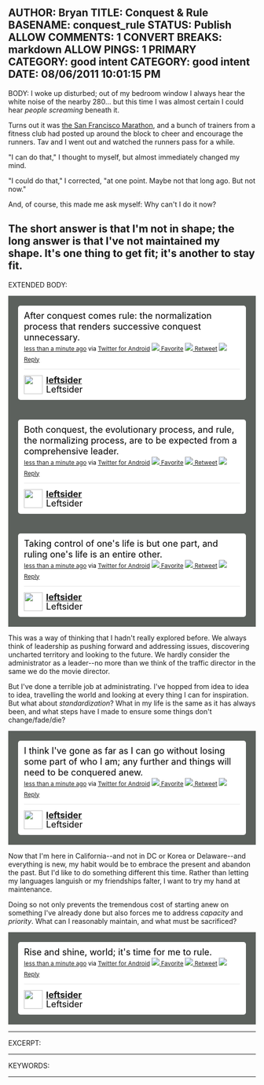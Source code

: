AUTHOR: Bryan
TITLE: Conquest & Rule
BASENAME: conquest_rule
STATUS: Publish
ALLOW COMMENTS: 1
CONVERT BREAKS: markdown
ALLOW PINGS: 1
PRIMARY CATEGORY: good intent
CATEGORY: good intent
DATE: 08/06/2011 10:01:15 PM
-----
BODY:
I woke up disturbed; out of my bedroom window I always hear the white noise of the nearby 280... but this time I was almost certain I could hear *people screaming* beneath it. 

Turns out it was [the San Francisco Marathon](http://www.thesfmarathon.com/), and a bunch of trainers from a fitness club had posted up around the block to cheer and encourage the runners. Tav and I went out and watched the runners pass for a while.

"I can do that," I thought to myself, but almost immediately changed my mind.

"I could do that," I corrected, "at one point. Maybe not that long ago. But not now."

And, of course, this made me ask myself: Why can't I do it now?

The short answer is that I'm not in shape; the long answer is that I've not maintained my shape. It's one thing to get fit; it's another to stay fit.
-----
EXTENDED BODY:
<!-- https://twitter.com/leftsider/status/97730722210648064 --> <style type='text/css'>.bbpBox97730722210648064 {background:url(http://a1.twimg.com/profile_background_images/86811568/vintage_stripes_by_gloriousday.jpg) #5c615d;padding:20px;} p.bbpTweet{background:#fff;padding:10px 12px 10px 12px;margin:0;min-height:48px;color:#000;font-size:18px !important;line-height:22px;-moz-border-radius:5px;-webkit-border-radius:5px} p.bbpTweet span.metadata{display:block;width:100%;clear:both;margin-top:8px;padding-top:12px;height:40px;border-top:1px solid #fff;border-top:1px solid #e6e6e6} p.bbpTweet span.metadata span.author{line-height:19px} p.bbpTweet span.metadata span.author img{float:left;margin:0 7px 0 0px;width:38px;height:38px} p.bbpTweet a:hover{text-decoration:underline}p.bbpTweet span.timestamp{font-size:12px;display:block}</style> <div class='bbpBox97730722210648064'><p class='bbpTweet'>After conquest comes rule: the normalization process that renders successive conquest unnecessary.<span class='timestamp'><a title='Sun Jul 31 18:09:54 +0000 2011' href='https://twitter.com/leftsider/status/97730722210648064'>less than a minute ago</a> via <a href="http://twitter.com/download/android" rel="nofollow">Twitter for Android</a> <a href='http://twitter.com/intent/favorite?tweet_id=97730722210648064'><img src='http://si0.twimg.com/images/dev/cms/intents/icons/favorite.png' /> Favorite</a> <a href='http://twitter.com/intent/retweet?tweet_id=97730722210648064'><img src='http://si0.twimg.com/images/dev/cms/intents/icons/retweet.png' /> Retweet</a> <a href='http://twitter.com/intent/tweet?in_reply_to=97730722210648064'><img src='http://si0.twimg.com/images/dev/cms/intents/icons/reply.png' /> Reply</a></span><span class='metadata'><span class='author'><a href='http://twitter.com/Leftsider'><img src='http://a3.twimg.com/profile_images/1142390272/IMG_3045_normal.jpg' /></a><strong><a href='http://twitter.com/Leftsider'>leftsider</a></strong><br/>Leftsider</span></span></p></div> <!-- end of tweet -->

<!-- https://twitter.com/leftsider/status/97731830098313216 --> <style type='text/css'>.bbpBox97731830098313216 {background:url(http://a1.twimg.com/profile_background_images/86811568/vintage_stripes_by_gloriousday.jpg) #5c615d;padding:20px;} p.bbpTweet{background:#fff;padding:10px 12px 10px 12px;margin:0;min-height:48px;color:#000;font-size:18px !important;line-height:22px;-moz-border-radius:5px;-webkit-border-radius:5px} p.bbpTweet span.metadata{display:block;width:100%;clear:both;margin-top:8px;padding-top:12px;height:40px;border-top:1px solid #fff;border-top:1px solid #e6e6e6} p.bbpTweet span.metadata span.author{line-height:19px} p.bbpTweet span.metadata span.author img{float:left;margin:0 7px 0 0px;width:38px;height:38px} p.bbpTweet a:hover{text-decoration:underline}p.bbpTweet span.timestamp{font-size:12px;display:block}</style> <div class='bbpBox97731830098313216'><p class='bbpTweet'>Both conquest, the evolutionary process, and rule, the normalizing process, are to be expected from a comprehensive leader.<span class='timestamp'><a title='Sun Jul 31 18:14:18 +0000 2011' href='https://twitter.com/leftsider/status/97731830098313216'>less than a minute ago</a> via <a href="http://twitter.com/download/android" rel="nofollow">Twitter for Android</a> <a href='http://twitter.com/intent/favorite?tweet_id=97731830098313216'><img src='http://si0.twimg.com/images/dev/cms/intents/icons/favorite.png' /> Favorite</a> <a href='http://twitter.com/intent/retweet?tweet_id=97731830098313216'><img src='http://si0.twimg.com/images/dev/cms/intents/icons/retweet.png' /> Retweet</a> <a href='http://twitter.com/intent/tweet?in_reply_to=97731830098313216'><img src='http://si0.twimg.com/images/dev/cms/intents/icons/reply.png' /> Reply</a></span><span class='metadata'><span class='author'><a href='http://twitter.com/Leftsider'><img src='http://a3.twimg.com/profile_images/1142390272/IMG_3045_normal.jpg' /></a><strong><a href='http://twitter.com/Leftsider'>leftsider</a></strong><br/>Leftsider</span></span></p></div> <!-- end of tweet -->

<!-- https://twitter.com/leftsider/status/97733179275874304 --> <style type='text/css'>.bbpBox97733179275874304 {background:url(http://a1.twimg.com/profile_background_images/86811568/vintage_stripes_by_gloriousday.jpg) #5c615d;padding:20px;} p.bbpTweet{background:#fff;padding:10px 12px 10px 12px;margin:0;min-height:48px;color:#000;font-size:18px !important;line-height:22px;-moz-border-radius:5px;-webkit-border-radius:5px} p.bbpTweet span.metadata{display:block;width:100%;clear:both;margin-top:8px;padding-top:12px;height:40px;border-top:1px solid #fff;border-top:1px solid #e6e6e6} p.bbpTweet span.metadata span.author{line-height:19px} p.bbpTweet span.metadata span.author img{float:left;margin:0 7px 0 0px;width:38px;height:38px} p.bbpTweet a:hover{text-decoration:underline}p.bbpTweet span.timestamp{font-size:12px;display:block}</style> <div class='bbpBox97733179275874304'><p class='bbpTweet'>Taking control of one's life is but one part, and ruling one's life is an entire other.<span class='timestamp'><a title='Sun Jul 31 18:19:40 +0000 2011' href='https://twitter.com/leftsider/status/97733179275874304'>less than a minute ago</a> via <a href="http://twitter.com/download/android" rel="nofollow">Twitter for Android</a> <a href='http://twitter.com/intent/favorite?tweet_id=97733179275874304'><img src='http://si0.twimg.com/images/dev/cms/intents/icons/favorite.png' /> Favorite</a> <a href='http://twitter.com/intent/retweet?tweet_id=97733179275874304'><img src='http://si0.twimg.com/images/dev/cms/intents/icons/retweet.png' /> Retweet</a> <a href='http://twitter.com/intent/tweet?in_reply_to=97733179275874304'><img src='http://si0.twimg.com/images/dev/cms/intents/icons/reply.png' /> Reply</a></span><span class='metadata'><span class='author'><a href='http://twitter.com/Leftsider'><img src='http://a3.twimg.com/profile_images/1142390272/IMG_3045_normal.jpg' /></a><strong><a href='http://twitter.com/Leftsider'>leftsider</a></strong><br/>Leftsider</span></span></p></div> <!-- end of tweet -->

This was a way of thinking that I hadn't really explored before. We always think of leadership as pushing forward and addressing issues, discovering uncharted territory and looking to the future. We hardly consider the administrator as a leader--no more than we think of the traffic director in the same we do the movie director.

But I've done a terrible job at administrating. I've hopped from idea to idea to idea, travelling the world and looking at every thing I can for inspiration. But what about *standardization*? What in my life is the same as it has always been, and what steps have I made to ensure some things don't change/fade/die?

<!-- https://twitter.com/leftsider/status/97734052668387328 --> <style type='text/css'>.bbpBox97734052668387328 {background:url(http://a1.twimg.com/profile_background_images/86811568/vintage_stripes_by_gloriousday.jpg) #5c615d;padding:20px;} p.bbpTweet{background:#fff;padding:10px 12px 10px 12px;margin:0;min-height:48px;color:#000;font-size:18px !important;line-height:22px;-moz-border-radius:5px;-webkit-border-radius:5px} p.bbpTweet span.metadata{display:block;width:100%;clear:both;margin-top:8px;padding-top:12px;height:40px;border-top:1px solid #fff;border-top:1px solid #e6e6e6} p.bbpTweet span.metadata span.author{line-height:19px} p.bbpTweet span.metadata span.author img{float:left;margin:0 7px 0 0px;width:38px;height:38px} p.bbpTweet a:hover{text-decoration:underline}p.bbpTweet span.timestamp{font-size:12px;display:block}</style> <div class='bbpBox97734052668387328'><p class='bbpTweet'>I think I've gone as far as I can go without losing some part of who I am; any further and things will need to be conquered anew.<span class='timestamp'><a title='Sun Jul 31 18:23:08 +0000 2011' href='https://twitter.com/leftsider/status/97734052668387328'>less than a minute ago</a> via <a href="http://twitter.com/download/android" rel="nofollow">Twitter for Android</a> <a href='http://twitter.com/intent/favorite?tweet_id=97734052668387328'><img src='http://si0.twimg.com/images/dev/cms/intents/icons/favorite.png' /> Favorite</a> <a href='http://twitter.com/intent/retweet?tweet_id=97734052668387328'><img src='http://si0.twimg.com/images/dev/cms/intents/icons/retweet.png' /> Retweet</a> <a href='http://twitter.com/intent/tweet?in_reply_to=97734052668387328'><img src='http://si0.twimg.com/images/dev/cms/intents/icons/reply.png' /> Reply</a></span><span class='metadata'><span class='author'><a href='http://twitter.com/Leftsider'><img src='http://a3.twimg.com/profile_images/1142390272/IMG_3045_normal.jpg' /></a><strong><a href='http://twitter.com/Leftsider'>leftsider</a></strong><br/>Leftsider</span></span></p></div> <!-- end of tweet -->

Now that I'm here in California--and not in DC or Korea or Delaware--and everything is new, my habit would be to embrace the present and abandon the past. But I'd like to do something different this time. Rather than letting my languages languish or my friendships falter, I want to try my hand at maintenance.

Doing so not only prevents the tremendous cost of starting anew on something I've already done but also forces me to address *capacity* and *priority*. What can I reasonably maintain, and what must be sacrificed?

<!-- https://twitter.com/leftsider/status/97734696791842816 --> <style type='text/css'>.bbpBox97734696791842816 {background:url(http://a1.twimg.com/profile_background_images/86811568/vintage_stripes_by_gloriousday.jpg) #5c615d;padding:20px;} p.bbpTweet{background:#fff;padding:10px 12px 10px 12px;margin:0;min-height:48px;color:#000;font-size:18px !important;line-height:22px;-moz-border-radius:5px;-webkit-border-radius:5px} p.bbpTweet span.metadata{display:block;width:100%;clear:both;margin-top:8px;padding-top:12px;height:40px;border-top:1px solid #fff;border-top:1px solid #e6e6e6} p.bbpTweet span.metadata span.author{line-height:19px} p.bbpTweet span.metadata span.author img{float:left;margin:0 7px 0 0px;width:38px;height:38px} p.bbpTweet a:hover{text-decoration:underline}p.bbpTweet span.timestamp{font-size:12px;display:block}</style> <div class='bbpBox97734696791842816'><p class='bbpTweet'>Rise and shine, world; it's time for me to rule.<span class='timestamp'><a title='Sun Jul 31 18:25:42 +0000 2011' href='https://twitter.com/leftsider/status/97734696791842816'>less than a minute ago</a> via <a href="http://twitter.com/download/android" rel="nofollow">Twitter for Android</a> <a href='http://twitter.com/intent/favorite?tweet_id=97734696791842816'><img src='http://si0.twimg.com/images/dev/cms/intents/icons/favorite.png' /> Favorite</a> <a href='http://twitter.com/intent/retweet?tweet_id=97734696791842816'><img src='http://si0.twimg.com/images/dev/cms/intents/icons/retweet.png' /> Retweet</a> <a href='http://twitter.com/intent/tweet?in_reply_to=97734696791842816'><img src='http://si0.twimg.com/images/dev/cms/intents/icons/reply.png' /> Reply</a></span><span class='metadata'><span class='author'><a href='http://twitter.com/Leftsider'><img src='http://a3.twimg.com/profile_images/1142390272/IMG_3045_normal.jpg' /></a><strong><a href='http://twitter.com/Leftsider'>leftsider</a></strong><br/>Leftsider</span></span></p></div> <!-- end of tweet -->
-----
EXCERPT:

-----
KEYWORDS:

-----


